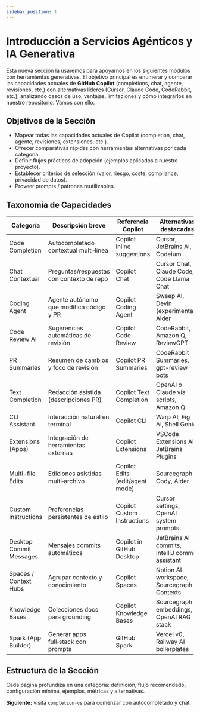 ```yaml
---
sidebar_position: 1
---
```


# Introducción a Servicios Agénticos y IA Generativa

Esta nueva sección la usaremos para apoyarnos en los siguientes módulos con herramientas generativas. El objetivo principal es enumerar y comparar las capacidades actuales de **GitHub Copilot** (completions, chat, agente, revisiones, etc.) con alternativas líderes (Cursor, Claude Code, CodeRabbit, etc.), analizando casos de uso, ventajas, limitaciones y cómo integrarlos en nuestro repositorio. Vamos con ello.

## Objetivos de la Sección

- Mapear todas las capacidades actuales de Copilot (completion, chat, agente, revisiones, extensiones, etc.).
- Ofrecer comparativas rápidas con herramientas alternativas por cada categoría.
- Definir flujos prácticos de adopción (ejemplos aplicados a nuestro proyecto).
- Establecer criterios de selección (valor, riesgo, coste, compliance, privacidad de datos).
- Proveer prompts / patrones reutilizables.

## Taxonomía de Capacidades

| Categoría | Descripción breve | Referencia Copilot | Alternativas destacadas |
|-----------|-------------------|--------------------|-------------------------|
| Code Completion | Autocompletado contextual multi‑línea | Copilot inline suggestions | Cursor, JetBrains AI, Codeium |
| Chat Contextual | Preguntas/respuestas con contexto de repo | Copilot Chat | Cursor Chat, Claude Code, Code Llama Chat |
| Coding Agent | Agente autónomo que modifica código y PR | Copilot Coding Agent | Sweep AI, Devin (experimental), Aider |
| Code Review AI | Sugerencias automáticas de revisión | Copilot Code Review | CodeRabbit, Amazon Q, ReviewGPT |
| PR Summaries | Resumen de cambios y foco de revisión | Copilot PR Summaries | CodeRabbit Summaries, gpt-review bots |
| Text Completion | Redacción asistida (descripciones PR) | Copilot Text Completion | OpenAI o Claude vía scripts, Amazon Q |
| CLI Assistant | Interacción natural en terminal | Copilot CLI | Warp AI, Fig AI, Shell Genie |
| Extensions (Apps) | Integración de herramientas externas | Copilot Extensions | VSCode Extensions AI, JetBrains Plugins |
| Multi-file Edits | Ediciones asistidas multi‑archivo | Copilot Edits (edit/agent mode) | Sourcegraph Cody, Aider |
| Custom Instructions | Preferencias persistentes de estilo | Copilot Custom Instructions | Cursor settings, OpenAI system prompts |
| Desktop Commit Messages | Mensajes commits automáticos | Copilot in GitHub Desktop | JetBrains AI commits, IntelliJ commit assistant |
| Spaces / Context Hubs | Agrupar contexto y conocimiento | Copilot Spaces | Notion AI workspace, Sourcegraph Contexts |
| Knowledge Bases | Colecciones docs para grounding | Copilot Knowledge Bases | Sourcegraph embeddings, OpenAI RAG stack |
| Spark (App Builder) | Generar apps full‑stack con prompts | GitHub Spark | Vercel v0, Railway AI boilerplates |

## Estructura de la Sección

Cada página profundiza en una categoría: definición, flujo recomendado, configuración mínima, ejemplos, métricas y alternativas.

**Siguiente:** visita `completion-vs` para comenzar con autocompletado y chat.
